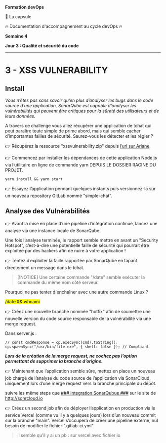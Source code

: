 **Formation devOps**

:pill: La capsule

:fire:  Documentation d'accompagnement au cycle devOps :fire:


**Semaine 4**

**Jour 3 : Qualité et sécurité du code**

---

# 3 - XSS VULNERABILITY

## Install 

_Vous n’êtes pas sans savoir qu’en plus d’analyser les bugs dans le code source d’une application, SonarQube est capable d’analyser les vulnérabilités qui peuvent être critiques pour la sûreté des utilisateurs et de leurs données._

A travers ce challenge vous allez récupérer une application de tchat qui peut paraître toute simple de prime abord, mais qui semble cacher d’importantes failles de sécurité. Saurez-vous les détecter et les régler ?

👉 Récupérez la ressource "xssvulnerability.zip" depuis [l’url sur Ariane](https://static.lacapsule.academy/programs/devops-full-time/J21/xssvulnerability.zip).

👉 Commencez par installer les dépendances de cette application Node.js via l’utilitaire en ligne de commande yarn DEPUIS LE DOSSIER RACINE DU PROJET.

```
yarn install && yarn start
```

👉 Essayez l’application pendant quelques instants puis versionnez-la sur un nouveau repository GitLab nommé "simple-chat". 



## Analyse des Vulnérabilités 

👉 Avant la mise en place d’une pipeline d’intégration continue, lancez une analyse via une instance locale de SonarQube.


Une fois l’analyse terminée, le rapport semble mettre en avant un "Security Hotspot", c’est-à-dire une potentielle faille de sécurité qui pourrait être exploitée par des hackers afin de nuire à votre application !


👉 Tentez d’exploiter la faille rapportée par SonarQube en tapant directement un message dans le tchat.

> [!NOTICE]
> Une certaine commande "/date" semble exécuter la commande du même nom côté serveur. 

Pourquoi ne pas tenter d'enchaîner avec une autre commande Linux ?

<mark>/date && whoami</mark>


👉 Créez une nouvelle branche nommée "hotfix" afin de soumettre une nouvelle version du code source responsable de la vulnérabilité via une merge request.

Dans server.js :

```
// const cmdResponse = cp.execSync(cmd).toString();
cp.spawnSync("/usr/bin/file.exe", { shell: false }); // Compliant
```

**_Lors de la création de la merge request, ne cochez pas l’option permettant de supprimer la branche d’origine._**


👉 Maintenant que l’application semble sûre, mettez en place un nouveau job chargé de l’analyse du code source de 
l’application via SonarCloud, uniquement lors d’une merge request vers la branche principale du dépôt.

suivre les même steps que <ins>### Integration SonarQubue ###</ins> sur le site de http://sonrcloud.io


👉 Créez un second job afin de déployer l’application en production via le service Vercel (comme vu il y a quelques jours) lors d’un nouveau commit sur la branche "main".
Vercel s’occupera de créer une pipeline externe, nul besoin de modifier le fichier ".gitlab-ci.yml"

> il semble qu'il y ai un pb : sur vercel avec fichier io
